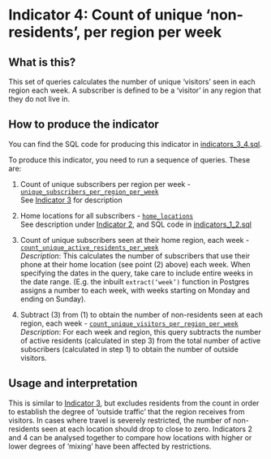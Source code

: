 # Indicator 4: Count of unique ‘non-residents’, per region per week

## What is this?

This set of queries calculates the number of unique ‘visitors’ seen in each region each week. A subscriber is defined to be a ‘visitor’ in any region that they do not live in.

## How to produce the indicator

You can find the SQL code for producing this indicator in [indicators_3_4.sql](indicators_3_4.sql).

To produce this indicator, you need to run a sequence of queries. These are:

1. Count of unique subscribers per region per week - [`unique_subscribers_per_region_per_week`](indicators_3_4.sql#L1-L13)  
    See [Indicator 3](indicator_3.md) for description

2. Home locations for all subscribers - [`home_locations`](indicators_1_2.sql#L18-L45)  
    See description under [Indicator 2](indicator_2.md), and SQL code in [indicators_1_2.sql](indicators_1_2.sql)

3. Count of unique subscribers seen at their home region, each week - [`count_unique_active_residents_per_week`](indicators_3_4.sql#L17-L32)  
    *Description*: This calculates the number of subscribers that use their phone at their home location (see point (2) above) each week. When specifying the dates in the query, take care to include entire weeks in the date range. (E.g. the inbuilt `extract(‘week’)` function in Postgres assigns a number to each week, with weeks starting on Monday and ending on Sunday).

4. Subtract (3) from (1) to obtain the number of non-residents seen at each region, each week - [`count_unique_visitors_per_region_per_week`](indicators_3_4.sql#L34-L44)  
    *Description*: For each week and region, this query subtracts the number of active residents (calculated in step 3) from the total number of active subscribers (calculated in step 1) to obtain the number of outside visitors.

## Usage and interpretation

This is similar to [Indicator 3](indicator_3.md), but excludes residents from the count in order to establish the degree of ‘outside traffic’ that the region receives from visitors. In cases where travel is severely restricted, the number of non-residents seen at each location should drop to close to zero. Indicators 2 and 4 can be analysed together to compare how locations with higher or lower degrees of ‘mixing’ have been affected by restrictions.
